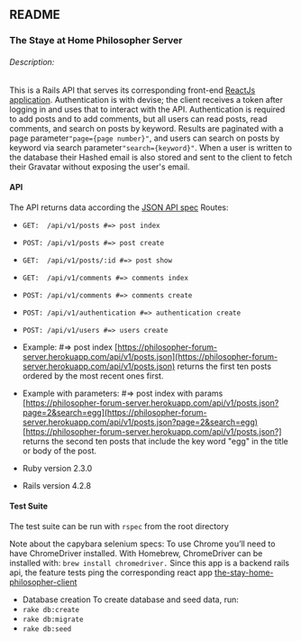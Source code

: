 ## README

### The Staye at Home Philosopher Server

###### Description:
This is a Rails API that serves its corresponding front-end [ReactJs application](https://the-stay-at-home-philosopher.herokuapp.com/). Authentication is with devise; the client receives a token after logging in and uses that to interact with the API. Authentication is required to add posts and to add comments, but all users can read posts, read comments, and search on posts by keyword. Results are paginated with a page parameter```"page={page number}"```, and users can search on posts by keyword via search parameter```"search={keyword}"```. When a user is written to the database their Hashed email is also stored and sent to the client to fetch their
Gravatar without exposing the user's email.

#### API
The API returns data according the [JSON API spec](http://jsonapi.org/)
Routes:

* ```GET:  /api/v1/posts #=> post index```
* ```POST: /api/v1/posts #=> post create```
* ```GET:  /api/v1/posts/:id #=> post show```
* ```GET:  /api/v1/comments #=> comments index```
* ```POST: /api/v1/comments #=> comments create```
* ```POST: /api/v1/authentication #=> authentication create```
* ```POST: /api/v1/users #=> users create```
* Example: #=> post index
[https://philosopher-forum-server.herokuapp.com/api/v1/posts.json](https://philosopher-forum-server.herokuapp.com/api/v1/posts.json) returns the first ten posts ordered by the most recent ones first.
* Example with parameters: #=> post index with params
[https://philosopher-forum-server.herokuapp.com/api/v1/posts.json?page=2&search=egg](https://philosopher-forum-server.herokuapp.com/api/v1/posts.json?page=2&search=egg)
[https://philosopher-forum-server.herokuapp.com/api/v1/posts.json?] returns the second ten posts that include the key word "egg" in the title or body of the post.

* Ruby version
2.3.0

* Rails version
4.2.8

#### Test Suite
The test suite can be run with ```rspec``` from the root directory

Note about the capybara selenium specs:
To use Chrome you’ll need to have ChromeDriver installed. With Homebrew, ChromeDriver can be installed with: ```brew install chromedriver.```
Since this app is a backend rails api, the feature tests
ping the corresponding react app [the-stay-home-philosopher-client](https://the-stay-at-home-philosopher.herokuapp.com)

* Database creation
To create database and seed data, run:
* ```rake db:create```
* ```rake db:migrate```
* ```rake db:seed```
